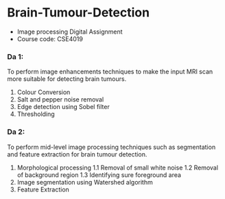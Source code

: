 # Brain-Tumour-Detection
- Image processing Digital Assignment
- Course code: CSE4019 

### Da 1: 
To perform image enhancements techniques to make the input MRI scan more suitable for detecting brain tumours.
1. Colour Conversion
2. Salt and pepper noise removal
3. Edge detection using Sobel filter
4. Thresholding

### Da 2:
To perform mid-level image processing techniques such as segmentation and feature extraction for brain tumour detection.
1. Morphological processing
   1.1 Removal of small white noise
   1.2 Removal of background region
   1.3 Identifying sure foreground area
2. Image segmentation using Watershed algorithm
3. Feature Extraction

